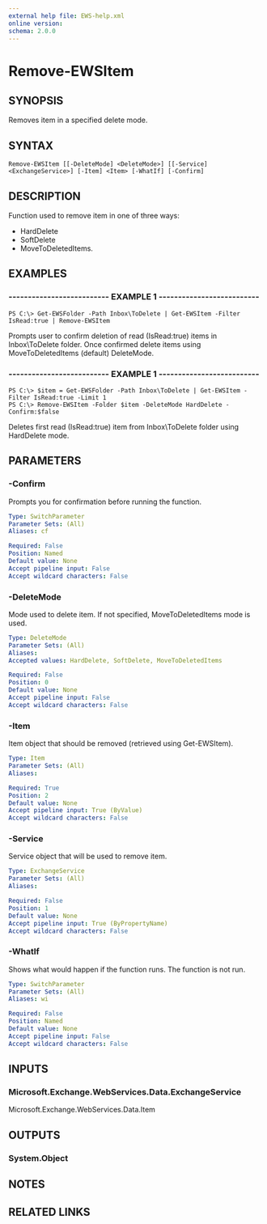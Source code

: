 ```yaml
---
external help file: EWS-help.xml
online version: 
schema: 2.0.0
---
```


# Remove-EWSItem

## SYNOPSIS
Removes item in a specified delete mode.

## SYNTAX

```
Remove-EWSItem [[-DeleteMode] <DeleteMode>] [[-Service] <ExchangeService>] [-Item] <Item> [-WhatIf] [-Confirm]
```

## DESCRIPTION
Function used to remove item in one of three ways:
- HardDelete 
- SoftDelete
- MoveToDeletedItems.

## EXAMPLES

### -------------------------- EXAMPLE 1 --------------------------
```
PS C:\> Get-EWSFolder -Path Inbox\ToDelete | Get-EWSItem -Filter IsRead:true | Remove-EWSItem
```

Prompts user to confirm deletion of read (IsRead:true) items in Inbox\ToDelete folder.
Once confirmed delete items using MoveToDeletedItems (default) DeleteMode.

### -------------------------- EXAMPLE 1 --------------------------
```
PS C:\> $item = Get-EWSFolder -Path Inbox\ToDelete | Get-EWSItem -Filter IsRead:true -Limit 1
PS C:\> Remove-EWSItem -Folder $item -DeleteMode HardDelete -Confirm:$false
```

Deletes first read (IsRead:true) item from Inbox\ToDelete folder using HardDelete mode.

## PARAMETERS

### -Confirm
Prompts you for confirmation before running the function.

```yaml
Type: SwitchParameter
Parameter Sets: (All)
Aliases: cf

Required: False
Position: Named
Default value: None
Accept pipeline input: False
Accept wildcard characters: False
```

### -DeleteMode
Mode used to delete item. If not specified, MoveToDeletedItems mode is used.

```yaml
Type: DeleteMode
Parameter Sets: (All)
Aliases: 
Accepted values: HardDelete, SoftDelete, MoveToDeletedItems

Required: False
Position: 0
Default value: None
Accept pipeline input: False
Accept wildcard characters: False
```

### -Item
Item object that should be removed (retrieved using Get-EWSItem).

```yaml
Type: Item
Parameter Sets: (All)
Aliases: 

Required: True
Position: 2
Default value: None
Accept pipeline input: True (ByValue)
Accept wildcard characters: False
```

### -Service
Service object that will be used to remove item.

```yaml
Type: ExchangeService
Parameter Sets: (All)
Aliases: 

Required: False
Position: 1
Default value: None
Accept pipeline input: True (ByPropertyName)
Accept wildcard characters: False
```

### -WhatIf
Shows what would happen if the function runs.
The function is not run.

```yaml
Type: SwitchParameter
Parameter Sets: (All)
Aliases: wi

Required: False
Position: Named
Default value: None
Accept pipeline input: False
Accept wildcard characters: False
```

## INPUTS

### Microsoft.Exchange.WebServices.Data.ExchangeService
Microsoft.Exchange.WebServices.Data.Item


## OUTPUTS

### System.Object

## NOTES

## RELATED LINKS

